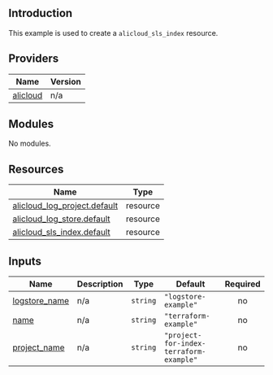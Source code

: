 ## Introduction

This example is used to create a `alicloud_sls_index` resource.

<!-- BEGIN_TF_DOCS -->
## Providers

| Name | Version |
|------|---------|
| <a name="provider_alicloud"></a> [alicloud](#provider\_alicloud) | n/a |

## Modules

No modules.

## Resources

| Name | Type |
|------|------|
| [alicloud_log_project.default](https://registry.terraform.io/providers/aliyun/alicloud/latest/docs/resources/log_project) | resource |
| [alicloud_log_store.default](https://registry.terraform.io/providers/aliyun/alicloud/latest/docs/resources/log_store) | resource |
| [alicloud_sls_index.default](https://registry.terraform.io/providers/aliyun/alicloud/latest/docs/resources/sls_index) | resource |

## Inputs

| Name | Description | Type | Default | Required |
|------|-------------|------|---------|:--------:|
| <a name="input_logstore_name"></a> [logstore\_name](#input\_logstore\_name) | n/a | `string` | `"logstore-example"` | no |
| <a name="input_name"></a> [name](#input\_name) | n/a | `string` | `"terraform-example"` | no |
| <a name="input_project_name"></a> [project\_name](#input\_project\_name) | n/a | `string` | `"project-for-index-terraform-example"` | no |
<!-- END_TF_DOCS -->

